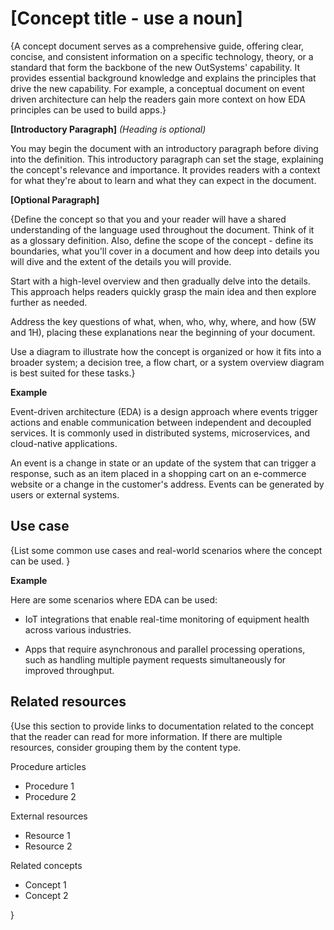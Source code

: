 # [Concept title - use a noun] 

{A concept document serves as a comprehensive guide, offering clear, concise, and consistent information on a specific technology, theory, or a standard that form the backbone of the new OutSystems' capability. It provides essential background knowledge and explains the principles that drive the new capability. For example, a conceptual document on event driven architecture can help the readers gain more context on how EDA principles can be used to build apps.}

**[Introductory Paragraph]** *(Heading is optional)*  

You may begin the document with an introductory paragraph before diving into the definition. This introductory paragraph can set the stage, explaining the concept's relevance and importance. It provides readers with a context for what they're about to learn and what they can expect in the document.

**[Optional Paragraph]**   

{Define the concept so that you and your reader will have a shared understanding of the language used throughout the document. Think of it as a glossary definition. Also, define the scope of the concept - define its boundaries, what you'll cover in a document and how deep into details you will dive and the extent of the details you will provide.

Start with a high-level overview and then gradually delve into the details. This approach helps readers quickly grasp the main idea and then explore further as needed.

Address the key questions of what, when, who, why, where, and how (5W and 1H), placing these explanations near the beginning of your document.

Use a diagram to illustrate how the concept is organized or how it fits into a broader system; a decision tree, a flow chart, or a system overview diagram is best suited for these tasks.}

**Example** 

Event-driven architecture (EDA)  is a design approach where events trigger actions and enable communication between independent and decoupled services. It is commonly used in distributed systems, microservices, and cloud-native applications.

An event is a change in state or an update of the system that can trigger a response, such as an item placed in a shopping cart on an e-commerce website or a change in the customer's address. Events can be generated by users or external systems. 

## Use case

{List some common use cases and  real-world scenarios where the concept can be used. }

**Example**  

Here are some scenarios where EDA can be used:

* IoT integrations that enable real-time monitoring of equipment health across various industries.

* Apps that require asynchronous and parallel processing operations, such as handling multiple payment requests simultaneously for improved throughput.

## Related resources

{Use this section to provide links to documentation related to the concept that the reader can read for more information. If there are multiple resources, consider grouping them by the content type.

Procedure articles
* Procedure 1
* Procedure 2

External resources
* Resource 1
* Resource 2

Related concepts
* Concept 1
* Concept 2

}


